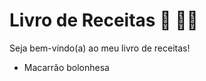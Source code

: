 # Livro de Receitas :book: :man_cook: 

Seja bem-vindo(a) ao meu livro de receitas!

- Macarrão bolonhesa
